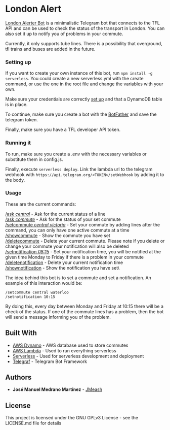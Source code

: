 # London Alert

[London Alerter Bot](https://t.me/LondonAlerterBot) is a minimalistic Telegram bot that connects to the TFL API
and can be used to check the status of the transport in London. You can also set it up to notify you of problems in your commute.

Currently, it only supports tube lines. There is a possibility that overground, tfl trains and buses are added in the future.

### Setting up

If you want to create your own instance of this bot, run `npm install -g serverless`. You could create a new serverless.yml with the create command, or use the one in the root file and change
the variables with your own.

Make sure your credentials are correctly [set up](https://www.serverless.com/framework/docs/providers/aws/guide/credentials/) and that a DynamoDB table is in place.

To continue, make sure you create a bot with the [BotFather](https://core.telegram.org/bots) and save the telegram token.

Finally, make sure you have a TFL developer API token. 

### Running it

To run, make sure you create a .env with the necessary variables or substitute them in config.js.

Finally, execute `serverless deploy`. Link the lambda url to the telegram webhook with `https://api.telegram.org/<TOKEN>/setWebhook` by adding it to the body.

### Usage

These are the current commands:


[/ask _central_]() - Ask for the current status of a line\
[/ask _commute_]() - Ask for the status of your set commute\
[/setcommute _central_ _victoria_]() - Set your commute by adding lines after the command, you can only have one active commute at a time\
[/showcommute]() - Show the commute you have set\
[/deletecommute]() - Delete your current commute. Please note if you delete or change your commute your notification will also be deleted\
[/setnotification _08:15_]() - Set your notification time, you will be notified at the given time Monday to Friday if there is a problem in your commute\
[/deletenotification]() - Delete your current notification time\
[/shownotification]() - Show the notification you have set\


The idea behind this bot is to set a commute and set a notification. An example of this interaction would be:

```
/setcommute central waterloo
/setnotification 10:15
```

By doing this, every day between Monday and Friday at 10:15 there will be a check of the status. If one of the commute lines has a problem, then the bot will send a message informing you of the problem.

## Built With

* [AWS Dynamo](https://aws.amazon.com/en/dynamodb/) - AWS database used to store commutes
* [AWS Lambda](https://aws.amazon.com/en/lambda/) - Used to run everything serverless
* [Serverless](https://www.serverless.com/) - Used for serverless development and deployment
* [Telegraf](https://telegraf.js.org/#/) - Telegram Bot Framework

## Authors

* **José Manuel Medrano Martínez** - [JMeash](https://github.com/JMeash)

## License

This project is licensed under the GNU GPLv3 License - see the LICENSE.md file for details